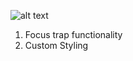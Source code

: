 ![alt text](https://user-images.githubusercontent.com/28079460/80836427-57e2c200-8c12-11ea-9984-7e7282faa626.gif)

1) Focus trap functionality
2) Custom Styling
